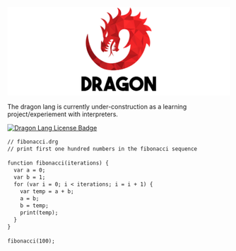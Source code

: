 ![Dragon Lang Logo](./docs/logo.png)

The dragon lang is currently under-construction as a learning project/experiement with interpreters.

[![Dragon Lang License Badge](https://img.shields.io/badge/license-MIT-blue)](LICENSE)

```dragon
// fibonacci.drg
// print first one hundred numbers in the fibonacci sequence

function fibonacci(iterations) {
  var a = 0;
  var b = 1;
  for (var i = 0; i < iterations; i = i + 1) {
    var temp = a + b;
    a = b;
    b = temp;
    print(temp);
  }
}

fibonacci(100);
```

